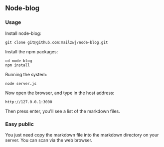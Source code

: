 ## Node-blog

### Usage

Install node-blog:

```
git clone git@github.com:mailzwj/node-blog.git
```

Install the npm packages:

```
cd node-blog
npm install
```

Running the system:

```
node server.js
```

Now open the browser, and type in the host address:

```
http://127.0.0.1:3000
```

Then press enter, you'll see a list of the markdown files.

### Easy public

You just need copy the markdown file into the markdown directory on your server. You can scan via the web browser.